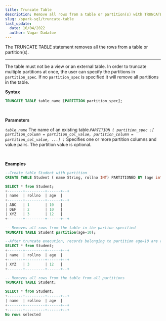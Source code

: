 ```yaml
---
title: Truncate Table
description: Remove all rows from a table or partition(s) with TRUNCATE TABLE statement. Learn syntax, parameters, and examples for easy table truncation in this comprehensive documentation
slug: /spark-sql/truncate-table
last_update:
  date: 10/04/2022
  author: Vugar Dadalov
---
```


The TRUNCATE TABLE statement removes all the rows from a table or partition(s).
___

The table must not be a view or an external table. In order to truncate multiple partitions at once, the user can specify the partitions in `partition_spec`. If no `partition_spec` is specified it will remove all partitions in the table.

 **Syntax**

```sql
TRUNCATE TABLE table_name [PARTITION partition_spec];
```



<br/>

 **Parameters**

_`table_name`_ The name of an existing table._`PARTITION ( partition_spec :[ partition_column = partition_col_value, partition_column = partition_col_value, ...] )`_ Specifies one or more partition columns and value pairs. The partition value is optional.

<br/>

**Examples**

```sql
--Create table Student with partition
CREATE TABLE Student ( name String, rollno INT) PARTITIONED BY (age int);

SELECT * from Student;
+-------+---------+------+--+
| name  | rollno  | age  |
+-------+---------+------+--+
| ABC   | 1       | 10   |
| DEF   | 2       | 10   |
| XYZ   | 3       | 12   |
+-------+---------+------+--+

-- Removes all rows from the table in the partion specified
TRUNCATE TABLE Student partition(age=10);

--After truncate execution, records belonging to partition age=10 are removed
SELECT * from Student;
+-------+---------+------+--+
| name  | rollno  | age  |
+-------+---------+------+--+
| XYZ   | 3       | 12   |
+-------+---------+------+--+

-- Removes all rows from the table from all partitions
TRUNCATE TABLE Student;

SELECT * from Student;
+-------+---------+------+--+
| name  | rollno  | age  |
+-------+---------+------+--+
+-------+---------+------+--+
No rows selected 
```
